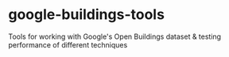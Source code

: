 # google-buildings-tools
Tools for working with Google's Open Buildings dataset &amp; testing performance of different techniques
